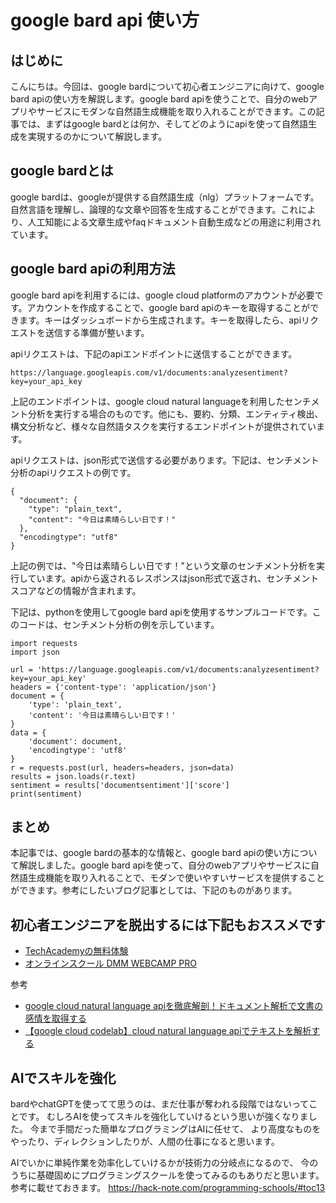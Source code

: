 <!--
title:   【基礎】Google BardをAPIで利用するには
tags:    API,Bard,Google,使い方
id:      a0e66cdc08c238ce7849
private: false
-->


# google bard api 使い方

## はじめに
こんにちは。今回は、google bardについて初心者エンジニアに向けて、google bard apiの使い方を解説します。google bard apiを使うことで、自分のwebアプリやサービスにモダンな自然語生成機能を取り入れることができます。この記事では、まずはgoogle bardとは何か、そしてどのようにapiを使って自然語生成を実現するのかについて解説します。

## google bardとは
google bardは、googleが提供する自然語生成（nlg）プラットフォームです。自然言語を理解し、論理的な文章や回答を生成することができます。これにより、人工知能による文章生成やfaqドキュメント自動生成などの用途に利用されています。

## google bard apiの利用方法
google bard apiを利用するには、google cloud platformのアカウントが必要です。アカウントを作成することで、google bard apiのキーを取得することができます。キーはダッシュボードから生成されます。キーを取得したら、apiリクエストを送信する準備が整います。

apiリクエストは、下記のapiエンドポイントに送信することができます。
```
https://language.googleapis.com/v1/documents:analyzesentiment?key=your_api_key
```

上記のエンドポイントは、google cloud natural languageを利用したセンチメント分析を実行する場合のものです。他にも、要約、分類、エンティティ検出、構文分析など、様々な自然語タスクを実行するエンドポイントが提供されています。

apiリクエストは、json形式で送信する必要があります。下記は、センチメント分析のapiリクエストの例です。

```
{
  "document": {
    "type": "plain_text",
    "content": "今日は素晴らしい日です！"
  },
  "encodingtype": "utf8"
}
```

上記の例では、"今日は素晴らしい日です！"という文章のセンチメント分析を実行しています。apiから返されるレスポンスはjson形式で返され、センチメントスコアなどの情報が含まれます。

下記は、pythonを使用してgoogle bard apiを使用するサンプルコードです。このコードは、センチメント分析の例を示しています。

```
import requests
import json

url = 'https://language.googleapis.com/v1/documents:analyzesentiment?key=your_api_key'
headers = {'content-type': 'application/json'}
document = {
    'type': 'plain_text',
    'content': '今日は素晴らしい日です！'
}
data = {
    'document': document,
    'encodingtype': 'utf8'
}
r = requests.post(url, headers=headers, json=data)
results = json.loads(r.text)
sentiment = results['documentsentiment']['score']
print(sentiment)
```

## まとめ
本記事では、google bardの基本的な情報と、google bard apiの使い方について解説しました。google bard apiを使って、自分のwebアプリやサービスに自然語生成機能を取り入れることで、モダンで使いやすいサービスを提供することができます。参考にしたいブログ記事としては、下記のものがあります。

## 初心者エンジニアを脱出するには下記もおススメです
- [TechAcademyの無料体験](//af.moshimo.com/af/c/click?a_id=2612475&amp;p_id=1555&amp;pc_id=2816&amp;pl_id=22706&amp;url=https%3A%2F%2Ftechacademy.jp%2Fhtmlcss-trial%3Futm_source%3Dmoshimo%26utm_medium%3Daffiliate%26utm_campaign%3Dtextad)
- [オンラインスクール DMM WEBCAMP PRO](//af.moshimo.com/af/c/click?a_id=2612482&amp;p_id=1363&amp;pc_id=2297&amp;pl_id=39999&amp;guid=ON)

参考
- [google cloud natural language apiを徹底解剖！ドキュメント解析で文書の感情を取得する](https://qiita.com/innovator-japan/items/a04f808e53fa7a51af30)
- [【google cloud codelab】cloud natural language apiでテキストを解析する](https://www.scalajapan.com/blog/2018/09/10/google-cloud-codelab-cloud-natural-language-api/)

## AIでスキルを強化
bardやchatGPTを使ってて思うのは、まだ仕事が奪われる段階ではないってことです。
むしろAIを使ってスキルを強化していけるという思いが強くなりました。
今まで手間だった簡単なプログラミングはAIに任せて、
より高度なものをやったり、ディレクションしたりが、人間の仕事になると思います。

AIでいかに単純作業を効率化していけるかが技術力の分岐点になるので、
今のうちに基礎固めにプログラミングスクールを使ってみるのもありだと思います。
参考に載せておきます。
https://hack-note.com/programming-schools/#toc13

